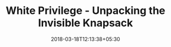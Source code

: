 ---
title: "White Privilege - Unpacking the Invisible Knapsack"
date: 2018-03-18T12:13:38+05:30
link: http://convention.myacpa.org/houston2018/wp-content/uploads/2017/11/UnpackingTheKnapsack.pdf
---
